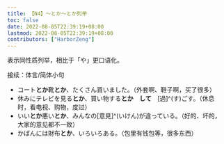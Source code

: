 ```yaml
---
title: 【N4】～とか～とか列举
toc: false
date: 2022-08-05T22:39:19+08:00
lastmod: 2022-08-05T22:39:19+08:00
contributors: ["HarborZeng"]
---
```


表示同性质列举，相比于「や」更口语化。

接续：体言/简体小句

- コート**とか**靴**とか**、たくさん買いました。（外套啊、鞋子啊，买了很多）
- 休みにテレビを見る**とか**、買い物する**とか**　**して**　[過]^(す)ごす。（休息时，看电视、购物，度过）
- いい**とか**悪い**とか**、みんなの[意見]^(いけん)が違っている。（好的、坏的，大家的意见都不一致）
- かばんには財布**とか**、いろいろある。（包里有钱包等，很多东西）

